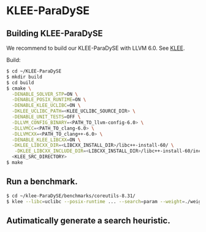 # KLEE-ParaDySE

## Building KLEE-ParaDySE 
We recommend to build our KLEE-ParaDySE with LLVM 6.0.
See [KLEE][klee].

Build:
```sh
$ cd ~/KLEE-ParaDySE
$ mkdir build
$ cd build
$ cmake \
  -DENABLE_SOLVER_STP=ON \
  -DENABLE_POSIX_RUNTIME=ON \
  -DENABLE_KLEE_UCLIBC=ON \
  -DKLEE_UCLIBC_PATH=<KLEE_UCLIBC_SOURCE_DIR> \
  -DENABLE_UNIT_TESTS=OFF \
  -DLLVM_CONFIG_BINARY=<PATH_TO_llvm-config-6.0> \
  -DLLVMCC=<PATH_TO_clang-6.0> \
  -DLLVMCXX=<PATH_TO_clang++-6.0> \
  -DENABLE_KLEE_LIBCXX=ON \
  -DKLEE_LIBCXX_DIR=<LIBCXX_INSTALL_DIR>/libc++-install-60/ \
   -DKLEE_LIBCXX_INCLUDE_DIR=<LIBCXX_INSTALL_DIR>/libc++-install-60/include/c++/v1/ \
  <KLEE_SRC_DIRECTORY>
$ make
```

## Run a benchmark. 
```sh
$ cd ~/klee-ParaDySE/benchmarks/coreutils-8.31/
$ klee --libc=uclibc --posix-runtime ... --search=param --weight=./weight/ls.w ls.bc ..
``` 


## Autimatically generate a search heuristic.


	
[klee]:https://klee.github.io/build-llvm60/
